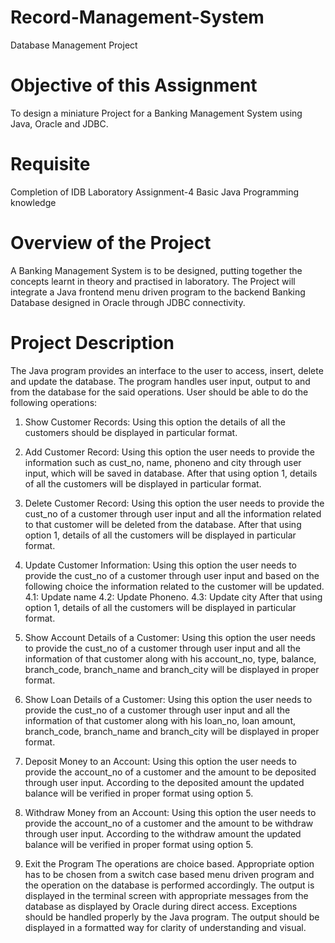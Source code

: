 # Record-Management-System
Database Management Project

# Objective of this Assignment
  To design a miniature Project for a Banking Management System using Java, Oracle and
  JDBC.
# Requisite
  Completion of IDB Laboratory Assignment-4
  Basic Java Programming knowledge
  
# Overview of the Project
A Banking Management System is to be designed, putting together the
  concepts learnt in theory and practised in laboratory. The Project will integrate a Java frontend
  menu driven program to the backend Banking Database designed in Oracle through JDBC
connectivity.

# Project Description
The Java program provides an interface to the user to access, insert, delete
and update the database. The program handles user input, output to and from the database for the
said operations. User should be able to do the following operations:

1. Show Customer Records:
Using this option the details of all the customers should be displayed in particular
format.

2. Add Customer Record:
Using this option the user needs to provide the information such as cust_no, name, phoneno
and city through user input, which will be saved in database. After that using option 1,
details of all the customers will be displayed in particular format.

3. Delete Customer Record:
Using this option the user needs to provide the cust_no of a customer through user input and
all the information related to that customer will be deleted from the database. After that
using option 1, details of all the customers will be displayed in particular format.

4. Update Customer Information:
Using this option the user needs to provide the cust_no of a customer through user input and
based on the following choice the information related to the customer will be updated.
4.1: Update name
4.2: Update Phoneno.
4.3: Update city
After that using option 1, details of all the customers will be displayed in particular format.

5. Show Account Details of a Customer:
Using this option the user needs to provide the cust_no of a customer through user
input and all the information of that customer along with his account_no, type,
balance, branch_code, branch_name and branch_city will be displayed in proper
format.

6. Show Loan Details of a Customer:
Using this option the user needs to provide the cust_no of a customer through user
input and all the information of that customer along with his loan_no, loan amount,
branch_code, branch_name and branch_city will be displayed in proper format.

7. Deposit Money to an Account:
Using this option the user needs to provide the account_no of a customer and the amount to
be deposited through user input. According to the deposited amount the updated balance will
be verified in proper format using option 5.

8. Withdraw Money from an Account:
Using this option the user needs to provide the account_no of a customer and the amount to
be withdraw through user input. According to the withdraw amount the updated balance will
be verified in proper format using option 5.

9. Exit the Program
The operations are choice based. Appropriate option has to be chosen from a switch case based
menu driven program and the operation on the database is performed accordingly. The output is
displayed in the terminal screen with appropriate messages from the database as displayed by
Oracle during direct access. Exceptions should be handled properly by the Java program. The
output should be displayed in a formatted way for clarity of understanding and visual.
